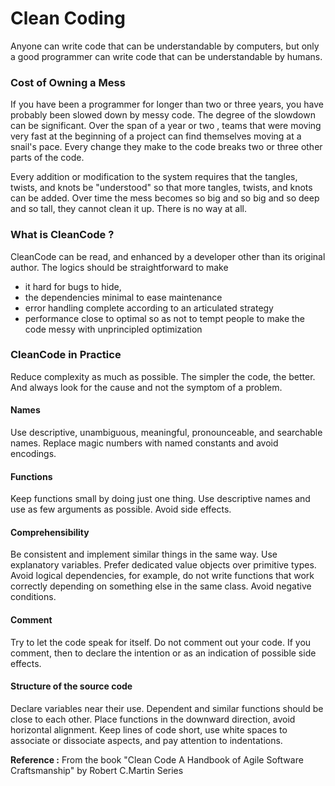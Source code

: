 # Clean Coding

Anyone can write code that can be understandable by computers, but only a good programmer can write code that can be understandable by humans.

### Cost of Owning a Mess 

If you have been a programmer for longer than two or three years, you have probably been slowed down by messy code. The degree of the slowdown can be significant. Over the span of a year or two , teams that were moving very fast at the beginning of a project can find themselves moving at a snail's pace. Every change they make to the code breaks two or three other parts of the code. 

Every addition or modification to the system requires that the tangles, twists, and knots be "understood" so that more tangles, twists, and knots can be added. Over time the mess becomes so big and so big and so deep and so tall, they cannot clean it up. There is no way at all.

### What is CleanCode ?

CleanCode can be read, and enhanced by a developer other than its original author. 
The logics should be straightforward to make 
 - it hard for bugs to hide, 
 - the dependencies minimal to ease maintenance 
 - error handling complete according to an articulated strategy
 - performance close to optimal so as not to tempt people to make the code messy with unprincipled optimization

### CleanCode in Practice

Reduce complexity as much as possible. The simpler the code, the better. And always look for the cause and not the symptom of a problem.

#### Names
Use descriptive, unambiguous, meaningful, pronounceable, and searchable names. 
Replace magic numbers with named constants and avoid encodings.

#### Functions
Keep functions small by doing just one thing. 
Use descriptive names and use as few arguments as possible. Avoid side effects.

#### Comprehensibility
Be consistent and implement similar things in the same way. Use explanatory variables. Prefer dedicated value objects over primitive types. Avoid logical dependencies, for example, do not write functions that work correctly depending on something else in the same class. Avoid negative conditions.

#### Comment
Try to let the code speak for itself. Do not comment out your code. If you comment, then to declare the intention or as an indication of possible side effects.

#### Structure of the source code
Declare variables near their use. Dependent and similar functions should be close to each other. 
Place functions in the downward direction, avoid horizontal alignment. 
Keep lines of code short, use white spaces to associate or dissociate aspects, and pay attention to indentations.


**Reference :** From the book "Clean Code A Handbook of Agile Software Craftsmanship" by Robert C.Martin Series



